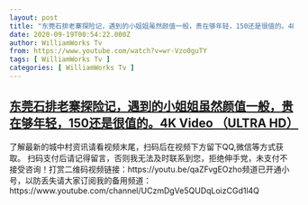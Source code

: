 ```yaml
---
layout: post
title: "东莞石排老寨探险记，遇到的小姐姐虽然颜值一般，贵在够年轻，150还是很值的。4K Video （ULTRA HD）"
date: 2020-09-19T00:54:22.000Z
author: WilliamWorks Tv
from: https://www.youtube.com/watch?v=wr-Vzo0guTY
tags: [ WilliamWorks Tv ]
categories: [ WilliamWorks Tv ]
---
```

<!--1600476862000-->
[东莞石排老寨探险记，遇到的小姐姐虽然颜值一般，贵在够年轻，150还是很值的。4K Video （ULTRA HD）](https://www.youtube.com/watch?v=wr-Vzo0guTY)
------

<div>
了解最新的城中村资讯请看视频末尾，扫码后在视频下方留下QQ,微信等方式获取。 扫码支付后请记得留言，否则我无法及时联系到您，拒绝伸手党，未支付不接受咨询！打赏二维码视频链接：https://youtu.be/qaZFvgEOzho频道已开通小号，以防丢失请大家订阅我的备用频道：https://www.youtube.com/channel/UCzmDgVe5QUDqLoizCGd1l4Q
</div>
